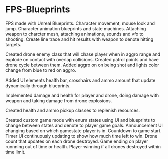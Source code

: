 # FPS-Blueprints

 FPS made with Unreal Blueprints.  Character movement, mouse look and jump.  Character animation blueprints and state machines.  Attaching weapon to charcter mesh, attaching animations, sounds and vfx to shooting.  Create line trace and hit results with weapon to denote hitting targets.  
 
 Created drone enemy class that will chase player when in aggro range and explode on contact with overlap collisions.  Created patrol points and have drone cycle between them.  Added aggro on on being shot and lights color change from blue to red on aggro.  

Added UI elements health bar, crosshairs and ammo amount that update dynamically through blueprints. 

Implemented damage and health for player and drone, doing damage with weapon and taking damage from drone explosions.

Created health and ammo pickup classes to replenish resources.

Created custom game mode with enum states using UI and blueprints to change between states and denote to player game goals.  Announcement UI changing based on which gamestate player is in.  Countdown to game start.  Timer UI continuously updating to show how much time left to win.  Drone count that updates on each drone destroyed.  Game ending on player runnning out of time or health.  Player winning if all drones destroyed within time limit.
